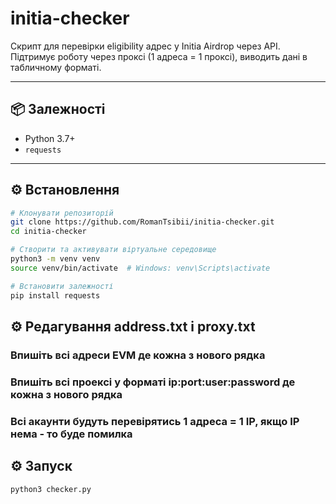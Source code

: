 # initia-checker

Скрипт для перевірки eligibility адрес у Initia Airdrop через API.  
Підтримує роботу через проксі (1 адреса = 1 проксі), виводить дані в табличному форматі.

---

## 📦 Залежності

- Python 3.7+
- `requests`

---

## ⚙️ Встановлення

```bash
# Клонувати репозиторій
git clone https://github.com/RomanTsibii/initia-checker.git
cd initia-checker

# Створити та активувати віртуальне середовище
python3 -m venv venv
source venv/bin/activate  # Windows: venv\Scripts\activate

# Встановити залежності
pip install requests
```

## ⚙️ Редагування address.txt і proxy.txt 

### Впишіть всі адреси EVM де кожна з нового рядка
 
### Впишіть всі проексі у форматі ip:port:user:password де кожна з нового рядка 

### Всі акаунти будуть перевірятись 1 адреса = 1 ІР, якщо ІР нема - то буде помилка 

## ⚙️ Запуск 
```bash
python3 checker.py
```
